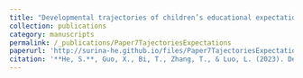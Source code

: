 ```yaml
---
title: "Developmental trajectories of children’s educational expectations in China: Contributions of academic achievement and maternal expectations"
collection: publications
category: manuscripts
permalink: /_publications/Paper7TajectoriesExpectations
paperurl: 'http://surina-he.github.io/files/Paper7TajectoriesExpectations.pdf'
citation: '**He, S.**, Guo, X., Bi, T., Zhang, T., & Luo, L. (2023). Developmental trajectories of children’s educational expectations in China: Contributions of academic achievement and maternal expectations. *Contemporary Educational Psychology, 72*, 102144. https://doi.org/10.1016/j.cedpsych.2022.102144'
---
```

